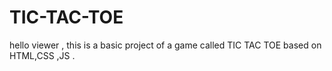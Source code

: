 # TIC-TAC-TOE
hello viewer , this is a basic project of a game called TIC TAC TOE based on HTML,CSS ,JS .
